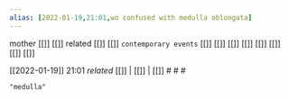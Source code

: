 ```yaml
---
alias: [2022-01-19,21:01,wo confused with medulla oblongata]
---
```

 mother [[]] [[]]
 related [[]] [[]]
 `contemporary events` [[]] [[]] [[]] [[]] [[]] [[]] [[]] [[]]

[[2022-01-19]] 21:01 _related_ [[]] | [[]] | [[]] # # #

```query
"medulla"
```
